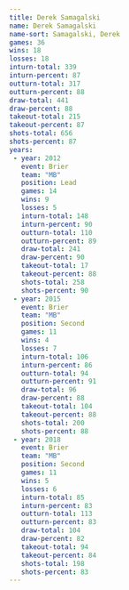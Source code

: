 ```yaml
---
title: Derek Samagalski
name: Derek Samagalski
name-sort: Samagalski, Derek
games: 36
wins: 18
losses: 18
inturn-total: 339
inturn-percent: 87
outturn-total: 317
outturn-percent: 88
draw-total: 441
draw-percent: 88
takeout-total: 215
takeout-percent: 87
shots-total: 656
shots-percent: 87
years:
 - year: 2012
   event: Brier
   team: "MB"
   position: Lead
   games: 14
   wins: 9
   losses: 5
   inturn-total: 148
   inturn-percent: 90
   outturn-total: 110
   outturn-percent: 89
   draw-total: 241
   draw-percent: 90
   takeout-total: 17
   takeout-percent: 88
   shots-total: 258
   shots-percent: 90
 - year: 2015
   event: Brier
   team: "MB"
   position: Second
   games: 11
   wins: 4
   losses: 7
   inturn-total: 106
   inturn-percent: 86
   outturn-total: 94
   outturn-percent: 91
   draw-total: 96
   draw-percent: 88
   takeout-total: 104
   takeout-percent: 88
   shots-total: 200
   shots-percent: 88
 - year: 2018
   event: Brier
   team: "MB"
   position: Second
   games: 11
   wins: 5
   losses: 6
   inturn-total: 85
   inturn-percent: 83
   outturn-total: 113
   outturn-percent: 83
   draw-total: 104
   draw-percent: 82
   takeout-total: 94
   takeout-percent: 84
   shots-total: 198
   shots-percent: 83
---
```

